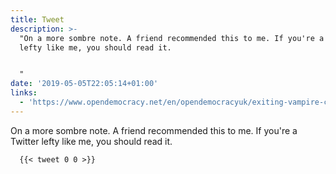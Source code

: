```yaml
---
title: Tweet
description: >-
  "On a more sombre note. A friend recommended this to me. If you're a Twitter
  lefty like me, you should read it. 


  "
date: '2019-05-05T22:05:14+01:00'
links:
  - 'https://www.opendemocracy.net/en/opendemocracyuk/exiting-vampire-castle/'
---
```

On a more sombre note. A friend recommended this to me. If you're a Twitter lefty like me, you should read it. 


      {{< tweet 0 0 >}}
    
